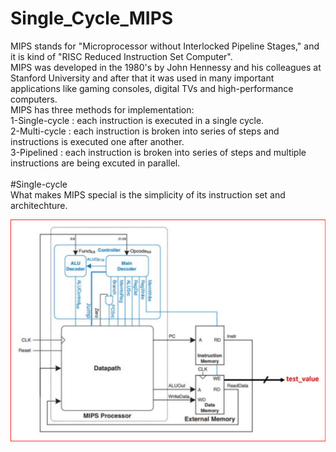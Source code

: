 # Single_Cycle_MIPS
MIPS stands for "Microprocessor without Interlocked Pipeline Stages," and it is kind of "RISC Reduced Instruction Set Computer".<br />
MIPS was developed in the 1980's by John Hennessy and his colleagues at Stanford University and after that it was used in many important applications like gaming consoles, digital TVs and high-performance computers.<br />
MIPS has three methods for implementation:<br />
1-Single-cycle : each instruction is executed in a single cycle.<br />
2-Multi-cycle : each instruction is broken into series of steps and instructions is executed one after another. <br />
3-Pipelined : each instruction is broken into series of steps and multiple instructions are being excuted in parallel.<br />
<br />
#Single-cycle <br />
What makes MIPS special is the simplicity of its instruction set and architechture.<br />


<img src="RTL_view/Top_view_MIPS.png" width="900">
